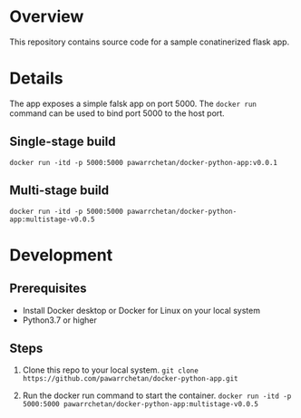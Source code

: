 # Overview
This repository contains source code for a sample conatinerized flask app.

# Details

The app exposes a simple falsk app on port 5000.
The `docker run` command can be used to bind port 5000 to the host port.

## Single-stage build

`docker run -itd -p 5000:5000 pawarrchetan/docker-python-app:v0.0.1`

## Multi-stage build

`docker run -itd -p 5000:5000 pawarrchetan/docker-python-app:multistage-v0.0.5`

# Development

## Prerequisites
* Install Docker desktop or Docker for Linux on your local system
* Python3.7 or higher

## Steps

1. Clone this repo to your local system.
`git clone https://github.com/pawarrchetan/docker-python-app.git`

2. Run the docker run command to start the container.
`docker run -itd -p 5000:5000 pawarrchetan/docker-python-app:multistage-v0.0.5`